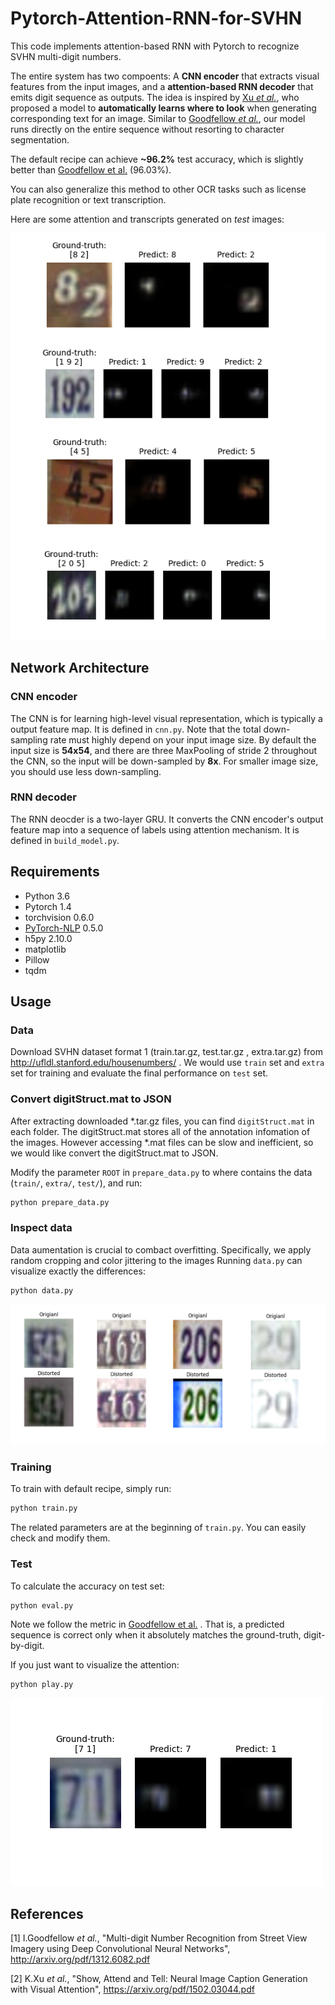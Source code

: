 # Pytorch-Attention-RNN-for-SVHN
This code implements attention-based RNN with Pytorch to recognize SVHN multi-digit numbers.

The entire system has two compoents: A **CNN encoder** that extracts visual features from the input images, and a **attention-based RNN decoder** that emits digit sequence as outputs.
The idea is inspired by [Xu _et al._](https://arxiv.org/pdf/1502.03044.pdf), who proposed a model to **automatically learns where to look** when generating corresponding text for an image.
Similar to [Goodfellow _et al._](http://arxiv.org/pdf/1312.6082.pdf), our model runs directly on the entire sequence without resorting to character segmentation.

The default recipe can achieve **~96.2%** test accuracy, which is slightly better than [Goodfellow et al.](http://arxiv.org/pdf/1312.6082.pdf) (96.03%).

You can also generalize this method to other OCR tasks such as license plate recognition or text transcription.

Here are some attention and transcripts generated on _test_ images:

![](./img/Figure_1.png)

## Network Architecture
### CNN encoder
The CNN is for learning high-level visual representation, which is typically a output feature map.
It is defined in `cnn.py`.
Note that the total down-sampling rate must highly depend on your input image size.
By default the input size is **54x54**, and there are three MaxPooling of stride 2 throughout the CNN, so the input will be down-sampled by **8x**.
For smaller image size, you should use less down-sampling.

### RNN decoder
The RNN deocder is a two-layer GRU. It converts the CNN encoder's output feature map into a sequence of labels using attention mechanism.
It is defined in `build_model.py`.

## Requirements
* Python 3.6
* Pytorch 1.4
* torchvision 0.6.0
* [PyTorch-NLP](https://github.com/PetrochukM/PyTorch-NLP) 0.5.0
* h5py 2.10.0
* matplotlib
* Pillow
* tqdm

## Usage
### Data
Download SVHN dataset format 1 (train.tar.gz, test.tar.gz , extra.tar.gz) from http://ufldl.stanford.edu/housenumbers/ .
We would use `train` set and `extra` set for training and evaluate the final performance on `test` set.

### Convert digitStruct.mat to JSON
After extracting downloaded *.tar.gz files, you can find `digitStruct.mat` in each folder.
The digitStruct.mat stores all of the annotation infomation of the images.
However accessing *.mat files can be slow and inefficient, so we would like convert the digitStruct.mat to JSON.

Modify the parameter `ROOT` in `prepare_data.py` to where contains the data (`train/`, `extra/`, `test/`), and run:

```bash
python prepare_data.py
```

### Inspect data
Data aumentation is crucial to combact overfitting.
Specifically, we apply random cropping and color jittering to the images
Running `data.py` can visualize exactly the differences:
```bash
python data.py
```
![](./img/aug.png)

### Training
To train with default recipe, simply run:
```bash
python train.py
```
The related parameters are at the beginning of `train.py`. You can easily check and modify them.

### Test
To calculate the accuracy on test set:
```bash
python eval.py
```
Note we follow the metric in [Goodfellow et al.](http://arxiv.org/pdf/1312.6082.pdf) .
That is, a predicted sequence is correct only when it absolutely matches the ground-truth, digit-by-digit.

If you just want to visualize the attention:
```bash
python play.py
```
![](./img/Figure_2.png)

## References
[1] I.Goodfellow _et al._, "Multi-digit Number Recognition from Street View Imagery using Deep Convolutional Neural Networks",
http://arxiv.org/pdf/1312.6082.pdf

[2] K.Xu _et al._, "Show, Attend and Tell: Neural Image Caption Generation with Visual Attention",
https://arxiv.org/pdf/1502.03044.pdf


